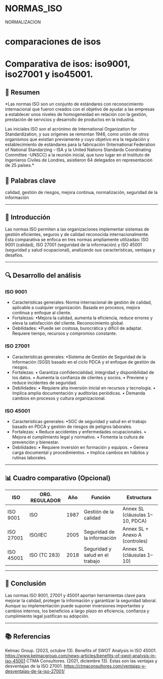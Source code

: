 # NORMAS_ISO
NORMALIZACION
# comparaciones de isos

# Comparativa de isos: iso9001, iso27001 y iso45001.

## 📝 Resumen
*Las normas ISO son un conjunto de estándares con reconocimiento internacional que fueron creados con el objetivo de ayudar a las empresas a establecer unos niveles de homogeneidad en relación con la gestión, prestación de servicios y desarrollo de productos en la industria.

Las iniciales ISO son el acrónimo de International Organization for Standardization, y sus orígenes se remontan 1946, como unión de otros organismos que existían previamente y cuyo objetivo era la regulación y establecimiento de estándares para la fabricación (International Federation of National Standarzing – ISA y la United Nations Standards Coordinating Committee -UNSCC) a la reunión inicial, que tuvo lugar en el Instituto de Ingenieros Civiles de  Londres, asistieron 64 delegados en representación de 25 países.*

## 🔑 Palabras clave
calidad, gestión de riesgos, mejora continua, normalización, seguridad de la información

---

## 🎯 Introducción
Las normas ISO permiten a las organizaciones implementar sistemas de gestión eficientes, seguros y de calidad reconocida internacionalmente. Esta comparativa se enfoca en tres normas ampliamente utilizadas: ISO 9001 (calidad), ISO 27001 (seguridad de la información) y ISO 45001 (seguridad y salud ocupacional), analizando sus características, ventajas y desafíos.

---

## 🔍 Desarrollo del análisis

### ISO 9001
- Características generales:
Norma internacional de gestión de calidad, aplicable a cualquier organización. Basada en procesos, mejora continua y enfoque al cliente.
- Fortalezas:
•Mejora la calidad, aumenta la eficiencia, reduce errores y eleva la satisfacción del cliente. Reconocimiento global.
- Debilidades:
•Puede ser costosa, burocrática y difícil de adaptar. Requiere tiempo, recursos y compromiso constante.

### ISO 27001
- Características generales:
•Sistema de Gestión de Seguridad de la Información (SGSI) basado en el ciclo PDCA y el enfoque de gestión de riesgos.
- Fortalezas:
• Garantiza confidencialidad, integridad y disponibilidad de los datos.
• Aumenta la confianza de clientes y socios.
• Previene y reduce incidentes de seguridad.
- Debilidades:
• Requiere alta inversión inicial en recursos y tecnología.
• Implica amplia documentación y auditorías periódicas.
• Demanda cambios en procesos y cultura organizacional.

### ISO 45001
- Características generales:
•SGC de seguridad y salud en el trabajo basado en PDCA y gestión de riesgos de peligros laborales.
- Fortalezas:
• Reduce accidentes y enfermedades ocupacionales.
• Mejora el cumplimiento legal y normativo.
• Fomenta la cultura de prevención y bienestar.
- Debilidades:
• Requiere inversión en formación y equipos.
• Genera carga documental y procedimientos.
• Implica cambios en hábitos y rutinas laborales.

---

## 📊 Cuadro comparativo (Opcional)

| ISO       | ORG. REGULADOR | Año | Función                                        | Estructura                         |
|-----------|----------------|------|------------------------------------------------|------------------------------------|
| ISO 9001  | ISO            | 1987 | Gestión de la calidad                          | Annex SL (cláusulas 1–10, PDCA)    |
| ISO 27001 | ISO/IEC        | 2005 | Seguridad de la información                    | Annex SL + Anexo A (controles)     |
| ISO 45001 | ISO (TC 283)   | 2018 | Seguridad y salud en el trabajo                | Annex SL (cláusulas 1–10)          |


---

## 🧠 Conclusión
Las normas ISO 9001, 27001 y 45001 aportan herramientas clave para mejorar la calidad, proteger la información y garantizar la seguridad laboral. Aunque su implementación puede suponer inversiones importantes y cambios internos, los beneficios a largo plazo en eficiencia, confianza y cumplimiento legal justifican su adopción.

---

## 📚 Referencias

Kelmac Group. (2023, octubre 13). Benefits of SWOT Analysis in ISO 45001. https://www.kelmacgroup.com/news-articles/benefits-of-swot-analysis-in-iso-45001
CTMA Consultores. (2021, diciembre 13). Estas son las ventajas y desventajas de la ISO 27001. https://ctmaconsultores.com/ventajas-y-desventajas-de-la-iso-27001/
